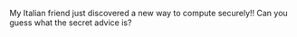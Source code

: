 My Italian friend just discovered a new way to compute securely!! Can you guess what the secret advice is?
